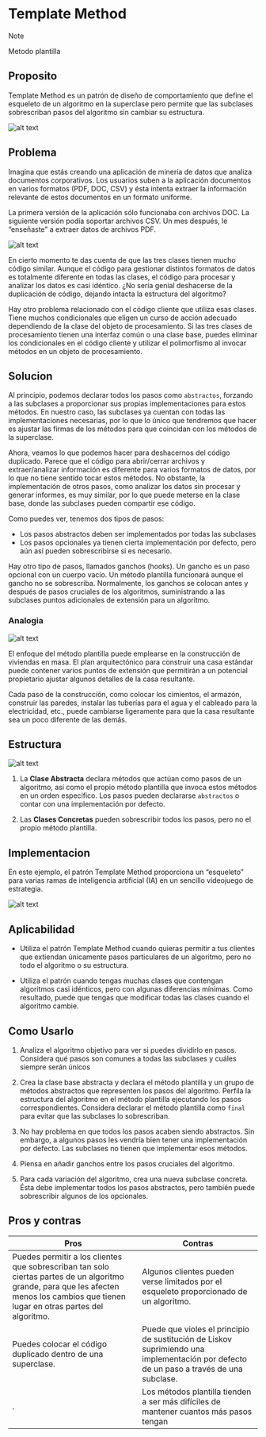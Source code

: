 # Template Method


> [!NOTE]
> Metodo plantilla


## Proposito

Template Method es un patrón de diseño de comportamiento que define el esqueleto de un algoritmo en la superclase pero permite que las subclases sobrescriban pasos del algoritmo sin cambiar su estructura.

![alt text](image.png)


## Problema

Imagina que estás creando una aplicación de minería de datos que analiza documentos corporativos. Los usuarios suben a la aplicación documentos en varios formatos (PDF, DOC, CSV) y ésta intenta extraer la información relevante de estos documentos en un formato uniforme.

La primera versión de la aplicación sólo funcionaba con archivos DOC. La siguiente versión podía soportar archivos CSV. Un mes después, le “enseñaste” a extraer datos de archivos PDF.

![alt text](image-1.png)

En cierto momento te das cuenta de que las tres clases tienen mucho código similar. Aunque el código para gestionar distintos formatos de datos es totalmente diferente en todas las clases, el código para procesar y analizar los datos es casi idéntico. ¿No sería genial deshacerse de la duplicación de código, dejando intacta la estructura del algoritmo?

Hay otro problema relacionado con el código cliente que utiliza esas clases. Tiene muchos condicionales que eligen un curso de acción adecuado dependiendo de la clase del objeto de procesamiento. Si las tres clases de procesamiento tienen una interfaz común o una clase base, puedes eliminar los condicionales en el código cliente y utilizar el polimorfismo al invocar métodos en un objeto de procesamiento.


## Solucion

Al principio, podemos declarar todos los pasos como ``abstractos``, forzando a las subclases a proporcionar sus propias implementaciones para estos métodos. En nuestro caso, las subclases ya cuentan con todas las implementaciones necesarias, por lo que lo único que tendremos que hacer es ajustar las firmas de los métodos para que coincidan con los métodos de la superclase.

Ahora, veamos lo que podemos hacer para deshacernos del código duplicado. Parece que el código para abrir/cerrar archivos y extraer/analizar información es diferente para varios formatos de datos, por lo que no tiene sentido tocar estos métodos. No obstante, la implementación de otros pasos, como analizar los datos sin procesar y generar informes, es muy similar, por lo que puede meterse en la clase base, donde las subclases pueden compartir ese código.

Como puedes ver, tenemos dos tipos de pasos:

- Los pasos abstractos deben ser implementados por todas las subclases
- Los pasos opcionales ya tienen cierta implementación por defecto, pero aún así pueden sobrescribirse si es necesario.

Hay otro tipo de pasos, llamados ganchos (hooks). Un gancho es un paso opcional con un cuerpo vacío. Un método plantilla funcionará aunque el gancho no se sobrescriba. Normalmente, los ganchos se colocan antes y después de pasos cruciales de los algoritmos, suministrando a las subclases puntos adicionales de extensión para un algoritmo.


### Analogia

![alt text](image-3.png)

El enfoque del método plantilla puede emplearse en la construcción de viviendas en masa. El plan arquitectónico para construir una casa estándar puede contener varios puntos de extensión que permitirán a un potencial propietario ajustar algunos detalles de la casa resultante.

Cada paso de la construcción, como colocar los cimientos, el armazón, construir las paredes, instalar las tuberías para el agua y el cableado para la electricidad, etc., puede cambiarse ligeramente para que la casa resultante sea un poco diferente de las demás.


## Estructura

![alt text](image-4.png)

1. La **Clase Abstracta** declara métodos que actúan como pasos de un algoritmo, así como el propio método plantilla que invoca estos métodos en un orden específico. Los pasos pueden declararse ``abstractos`` o contar con una implementación por defecto.

2. Las **Clases Concretas** pueden sobrescribir todos los pasos, pero no el propio método plantilla.


## Implementacion

En este ejemplo, el patrón Template Method proporciona un “esqueleto” para varias ramas de inteligencia artificial (IA) en un sencillo videojuego de estrategia.

![alt text](image-5.png)


## Aplicabilidad

- Utiliza el patrón Template Method cuando quieras permitir a tus clientes que extiendan únicamente pasos particulares de un algoritmo, pero no todo el algoritmo o su estructura.

- Utiliza el patrón cuando tengas muchas clases que contengan algoritmos casi idénticos, pero con algunas diferencias mínimas. Como resultado, puede que tengas que modificar todas las clases cuando el algoritmo cambie.


## Como Usarlo

1. Analiza el algoritmo objetivo para ver si puedes dividirlo en pasos. Considera qué pasos son comunes a todas las subclases y cuáles siempre serán únicos

2. Crea la clase base abstracta y declara el método plantilla y un grupo de métodos abstractos que representen los pasos del algoritmo. Perfila la estructura del algoritmo en el método plantilla ejecutando los pasos correspondientes. Considera declarar el método plantilla como ``final`` para evitar que las subclases lo sobrescriban.

3. No hay problema en que todos los pasos acaben siendo abstractos. Sin embargo, a algunos pasos les vendría bien tener una implementación por defecto. Las subclases no tienen que implementar esos métodos.

4. Piensa en añadir ganchos entre los pasos cruciales del algoritmo.

5. Para cada variación del algoritmo, crea una nueva subclase concreta. Ésta debe implementar todos los pasos abstractos, pero también puede sobrescribir algunos de los opcionales.


## Pros y contras

Pros  | Contras
------------- | -------------
Puedes permitir a los clientes que sobrescriban tan solo ciertas partes de un algoritmo grande, para que les afecten menos los cambios que tienen lugar en otras partes del algoritmo.  |  Algunos clientes pueden verse limitados por el esqueleto proporcionado de un algoritmo.
Puedes colocar el código duplicado dentro de una superclase.  |  Puede que violes el principio de sustitución de Liskov suprimiendo una implementación por defecto de un paso a través de una subclase.
.  |  Los métodos plantilla tienden a ser más difíciles de mantener cuantos más pasos tengan